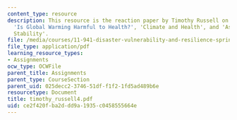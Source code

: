 ```yaml
---
content_type: resource
description: This resource is the reaction paper by Timothy Russell on the topics
  'Is Global Warming Harmful to Health?', 'Climate and Health', and 'Assessing Climate
  Stability'.
file: /media/courses/11-941-disaster-vulnerability-and-resilience-spring-2005/ce2f420fba2ddd9a1935c0458555664e_timothy_russell4.pdf
file_type: application/pdf
learning_resource_types:
- Assignments
ocw_type: OCWFile
parent_title: Assignments
parent_type: CourseSection
parent_uid: 025decc2-3746-51df-f1f2-1fd5ad489b6e
resourcetype: Document
title: timothy_russell4.pdf
uid: ce2f420f-ba2d-dd9a-1935-c0458555664e
---
```

